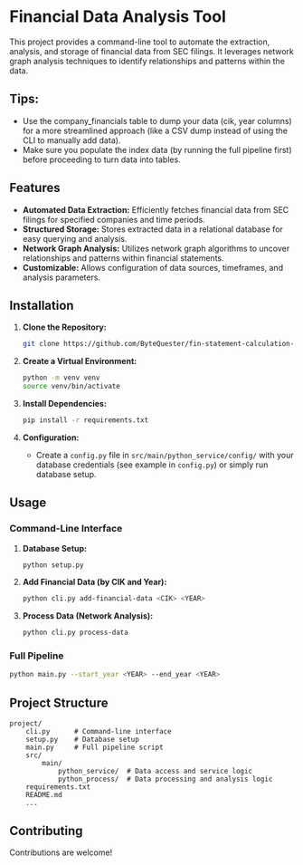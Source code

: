 # Financial Data Analysis Tool

This project provides a command-line tool to automate the extraction, analysis, and storage of financial data from SEC filings. It leverages network graph analysis techniques to identify relationships and patterns within the data.

## Tips:
- Use the company_financials table to dump your data (cik, year columns) for a more streamlined approach (like a CSV dump instead of using the CLI to manually add data).
- Make sure you populate the index data (by running the full pipeline first) before proceeding to turn data into tables.

## Features

- **Automated Data Extraction:**  Efficiently fetches financial data from SEC filings for specified companies and time periods.
- **Structured Storage:** Stores extracted data in a relational database for easy querying and analysis.
- **Network Graph Analysis:** Utilizes network graph algorithms to uncover relationships and patterns within financial statements.
- **Customizable:** Allows configuration of data sources, timeframes, and analysis parameters.

## Installation

1. **Clone the Repository:**
   ```bash
   git clone https://github.com/ByteQuester/fin-statement-calculation-falttener
   ```

2. **Create a Virtual Environment:**
   ```bash
   python -m venv venv
   source venv/bin/activate
   ```

3. **Install Dependencies:**
   ```bash
   pip install -r requirements.txt
   ```

4. **Configuration:**
   - Create a `config.py` file in `src/main/python_service/config/` with your database credentials (see example in `config.py`) or simply run database setup.

## Usage

### Command-Line Interface

1. **Database Setup:**
   ```bash
   python setup.py
   ```

2. **Add Financial Data (by CIK and Year):**
   ```bash
   python cli.py add-financial-data <CIK> <YEAR> 
   ```

3. **Process Data (Network Analysis):**
   ```bash
   python cli.py process-data
   ```

### Full Pipeline

```bash
python main.py --start_year <YEAR> --end_year <YEAR>
```

## Project Structure

```
project/
    cli.py      # Command-line interface
    setup.py    # Database setup
    main.py     # Full pipeline script
    src/
        main/
            python_service/  # Data access and service logic
            python_process/  # Data processing and analysis logic
    requirements.txt
    README.md  
    ...
```

## Contributing

Contributions are welcome! 
